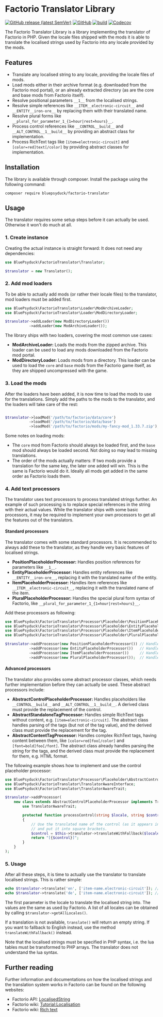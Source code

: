 # Factorio Translator Library

[![GitHub release (latest SemVer)](https://img.shields.io/github/v/release/BluePsyduck/factorio-translator)](https://github.com/BluePsyduck/factorio-translator/releases)
[![GitHub](https://img.shields.io/github/license/BluePsyduck/factorio-translator)](LICENSE.md)
[![build](https://img.shields.io/github/workflow/status/BluePsyduck/factorio-translator/CI?logo=github)](https://github.com/BluePsyduck/factorio-translator/actions)
[![Codecov](https://img.shields.io/codecov/c/gh/BluePsyduck/factorio-translator?logo=codecov)](https://codecov.io/gh/BluePsyduck/factorio-translator)

The Factorio Translator Library is a library implementing the translator of Factorio in PHP. Given the locale files 
shipped with the mods it is able to translate the localised strings used by Factorio into any locale provided by the 
mods.

## Features

- Translate any localised string to any locale, providing the locale files of mods.
- Load mods either in their archive format (e.g. downloaded from the Factorio mod portal), or an already extracted
  directory (as are the core and base mods from Factorio itself).  
- Resolve positional parameters `__1__` from the localised strings.
- Resolve simple references like `__ITEM__electronic-circuit__` and `__ENTITY__iron-ore__` by replacing them with their
  translated name.
- Resolve plural forms like `__plural_for_parameter_1_{1=hour|rest=hours}__`.
- Process control references like `__CONTROL__build__` and `__ALT_CONTROL__1__build__` by providing an abstract class
  for implementation.
- Process RichText tags like `[item=electronic-circuit]` and `[color=red]text[/color]` by providing abstract classes for
  implementation.
  
## Installation

The library is available through composer. Install the package using the following command:

```
composer require bluepsyduck/factorio-translator
```

## Usage

The translator requires some setup steps before it can actually be used. Otherwise it won't do much at all.

### 1. Create instance

Creating the actual instance is straight forward: It does not need any dependencies:

```php
use BluePsyduck\FactorioTranslator\Translator;

$translator = new Translator();
```

### 2. Add mod loaders

To be able to actually add mods (or rather their locale files) to the translator, mod loaders must be added first.

```php
use BluePsyduck\FactorioTranslator\Loader\ModArchiveLoader;
use BluePsyduck\FactorioTranslator\Loader\ModDirectoryLoader;

$translator->addLoader(new ModDirectoryLoader())
           ->addLoader(new ModArchiveLoader());
```

The library ships with two loaders, covering the most common use cases:

- **ModArchiveLoader:** Loads the mods from the zipped archive. This loader can be used to load any mods downloaded
  from the Factorio mod portal.
- **ModDirectoryLoader:** Loads mods from a directory. This loader can be used to load the `core` and `base` mods from
  the Factorio game itself, as they are shipped uncompressed with the game. 

### 3. Load the mods

After the loaders have been added, it is now time to load the mods to use for the translations. Simply add the paths
to the mods to the translator, and the loaders will take care of the rest:

```php

$translator->loadMod('/path/to/factorio/data/core')
           ->loadMod('/path/to/factorio/data/base')
           ->loadMod('/path/to/factorio/mods/my-fancy-mod_1.33.7.zip');
```

Some notes on loading mods:

- The `core` mod from Factorio should always be loaded first, and the `base` mod should always be loaded second. Not 
  doing so may lead to missing translations.
- The order of the mods actually matters: If two mods provide a translation for the same key, the later one added will 
  win. This is the same is Factorio would do it. Ideally all mods get added in the same order as Factorio loads them.

### 4. Add text processors

The translator uses text processors to process translated strings further. An example of such processing is to replace
special references in the string with their actual values. While the translator ships with some basic processors, it may
be required to implement your own processors to get all the features out of the translators.

#### Standard processors

The translator comes with some standard processors. It is recommended to always add these to the translator, as they
handle very basic features of localised strings.

- **PositionPlaceholderProcessor:** Handles position references for parameters like `__1__`.
- **EntityPlaceholderProcessor:** Handles entity references like `__ENTITY__iron-ore__`, replacing it with the 
  translated name of the entity.
- **ItemPlaceholderProcessor:** Handles item references like `__ITEM__electronic-circuit__`, replacing it with the
  translated name of the item.
- **PluralPlaceholderProcessor:** Handles the special plural form syntax of Factorio, like 
  `__plural_for_parameter_1_{1=hour|rest=hours}__`. 

Add these processors as following:

```php
use BluePsyduck\FactorioTranslator\Processor\Placeholder\PositionPlaceholderProcessor;
use BluePsyduck\FactorioTranslator\Processor\Placeholder\EntityPlaceholderProcessor;
use BluePsyduck\FactorioTranslator\Processor\Placeholder\ItemPlaceholderProcessor;
use BluePsyduck\FactorioTranslator\Processor\Placeholder\PluralPlaceholderProcessor;

$translator->addProcessor(new PositionPlaceholderProcessor()) // Handles e.g. __1__
           ->addProcessor(new EntityPlaceholderProcessor())   // Handles e.g. __ENTITY__iron-ore__
           ->addProcessor(new ItemPlaceholderProcessor())     // Handles e.g. __ITEM_electronic-circuit__
           ->addProcessor(new PluralPlaceholderProcessor());  // Handles e.g. __plural_for_parameter_1_{...}__
```

#### Advanced processors

The translator also provides some abstract processor classes, which needs further implementation before they can 
actually be used. These abstract processors include:

- **AbstractControlPlaceholderProcessor:** Handles placeholders like `__CONTROL__build__` and 
  `__ALT_CONTROL__1__build__`. A derived class must provide the replacement of the control.
- **AbstractStandaloneTagProcessor:** Handles simple RichText tags without content, e.g. `[item=electronic-circuit]`. 
  The abstract class handles parsing of the tags (but not of the tag value), and the derived class must provide the
  replacement for the tag.
- **AbstractContentTagProcessor:** Handles complex RichText tags, having content between them, like `[color=red]foo[/color]`
  and `[font=bold]foo[/font]`. The abstract class already handles parsing the string for the tags, and the derived 
  class must provide the replacement for them, e.g. HTML format.

The following example shows how to implement and use the control placeholder processor:

```php
use BluePsyduck\FactorioTranslator\Processor\Placeholder\AbstractControlPlaceholderProcessor;
use BluePsyduck\FactorioTranslator\TranslatorAwareInterface;
use BluePsyduck\FactorioTranslator\TranslatorAwareTrait;

$translator->addProcessor(
    new class extends AbstractControlPlaceholderProcessor implements TranslatorAwareInterface {
        use TranslatorAwareTrait;

        protected function processControl(string $locale, string $controlName, int $version): ?string
        {
            // Use the translated name of the control (as it appears in the options menu), 
            // and put it into square brackets. 
            $control = $this->translator->translateWithFallback($locale, ["controls.{$controlName}"]);
            return "[{$control}]"; 
        }
    }
);
```

### 5. Usage

After all these steps, it is time to actually use the translator to translate localised strings. This is rather simple:

```php
echo $translator->translate('en', ['item-name.electronic-circuit']); // Electronic circuit
echo $translator->translate('de', ['item-name.electronic-circuit']); // Elektronischer Schaltkreis
```

The first parameter is the locale to translate the localised string into. The values are the same as used by Factorio.
A list of all locales can be obtained by calling `$translator->getAllLocales()`.

If a translation is not available, `translate()` will return an empty string. If you want to fallback to English 
instead, use the method `translateWithFallback()` instead.

Note that the localised strings must be specified in PHP syntax, i.e. the lua tables must be transformed to PHP arrays.
The translator does not understand the lua syntax.

## Further reading

Further information and documentations on how the localised strings and the translation system works in Factorio can be 
found on the following websites:

- Factorio API: [LocalisedString](https://lua-api.factorio.com/latest/Concepts.html#LocalisedString)
- Factorio wiki: [Tutorial:Localisation](https://wiki.factorio.com/Tutorial:Localisation)
- Factorio wiki: [Rich text](https://wiki.factorio.com/Rich_text)
